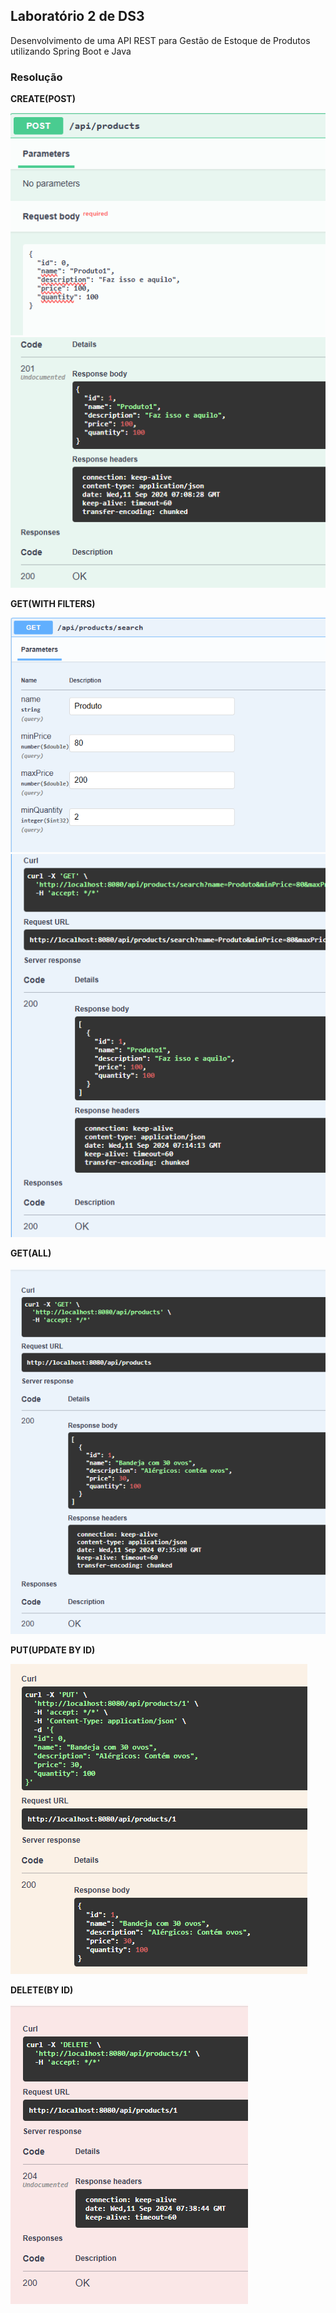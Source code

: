 ## Laboratório 2 de DS3

Desenvolvimento de uma API REST para Gestão de Estoque de Produtos utilizando Spring Boot e Java

### Resolução

**CREATE(POST)**

![img.png](Assets/img/img.png)
![img_1.png](Assets/img/img_1.png)

**GET(WITH FILTERS)**

![img_2.png](Assets/img/img_2.png)
![img_3.png](Assets/img/img_3.png)

**GET(ALL)**

![img_4.png](Assets/img/img_4.png)

**PUT(UPDATE BY ID)**

![img_5.png](Assets/img/img_5.png)

**DELETE(BY ID)**

![img_6.png](Assets/img/img_6.png)


